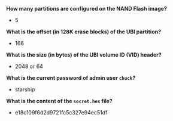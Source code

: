 **How many partitions are configured on the NAND Flash image?**
- 5

**What is the offset (in 128K erase blocks) of the UBI partition?**
- 166

**What is the size (in bytes) of the UBI volume ID (VID) header?**
- 2048 or 64

**What is the current password of admin user `chuck`?**
- starship

**What is the content of the `secret.hex` file?**
- e18c109f6d2d9721fc5c327e94ec51df